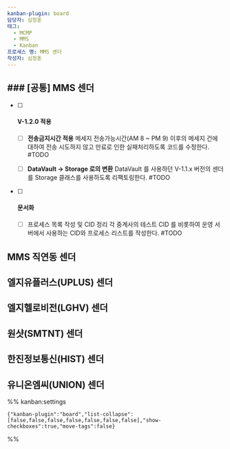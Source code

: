 ```yaml
---
kanban-plugin: board
담당자: 심정훈
태그:
  - MCMP
  - MMS
  - Kanban
프로세스 명: MMS 센더
작성자: 심정훈
---
```


## ### [공통] MMS 센더

- [ ] #### V-1.2.0 적용
	
	- [ ] **전송금지시간 적용**
		메세지 전송가능시간(AM 8 ~ PM 9) 이후의 메세지 건에 대하여 전송 시도하지 않고 만료로 인한 실패처리하도록 코드를 수정한다. #TODO
	
	- [ ] **DataVault -> Storage 로의 변환**
		DataVault 를 사용하던 V-1.1.x 버전의 센더를 Storage 클래스를 사용하도록 리팩토링한다. #TODO
- [ ] #### 문서화
	
	- [ ] 프로세스 목록 작성 및 CID 정리
		각 중계사의 테스트 CID 를 비롯하여 운영 서버에서 사용하는 CID와 프로세스 리스트를 작성한다. #TODO


## MMS 직연동 센더



## 엘지유플러스(UPLUS) 센더



## 엘지헬로비전(LGHV) 센더



## 원샷(SMTNT) 센더



## 한진정보통신(HIST) 센더



## 유니온엠씨(UNION) 센더





%% kanban:settings
```
{"kanban-plugin":"board","list-collapse":[false,false,false,false,false,false,false],"show-checkboxes":true,"move-tags":false}
```
%%